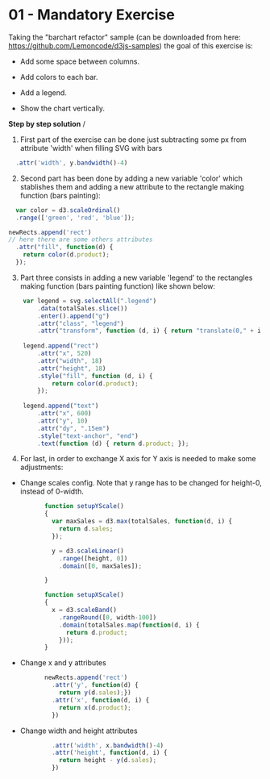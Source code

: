 # 01 - Mandatory Exercise

Taking the "barchart refactor" sample (can be downloaded from here: https://github.com/Lemoncode/d3js-samples) the goal of this exercise is:

-  Add some space between columns.

-  Add colors to each bar.

-  Add a legend.

-  Show the chart vertically.

**Step by step solution** /

1. First part of the exercise can be done just subtracting some px from attribute 'width' when filling SVG with bars

```javascript
  .attr('width', y.bandwidth()-4)
```

2. Second part has been done by adding a new variable 'color' which stablishes them and adding a new attribute to the rectangle making function (bars painting):

```javascript
  var color = d3.scaleOrdinal()
  .range(['green', 'red', 'blue']);

newRects.append('rect')
// here there are some others attributes
  .attr("fill", function(d) { 
    return color(d.product); 
  });
```

3. Part three consists in adding a new variable 'legend' to the rectangles making function (bars painting function) like shown below:

```javascript
    var legend = svg.selectAll(".legend")
        .data(totalSales.slice())
        .enter().append("g")
        .attr("class", "legend")
        .attr("transform", function (d, i) { return "translate(0," + i * 20 + ")"; });
    
    legend.append("rect")
        .attr("x", 520)
        .attr("width", 18)
        .attr("height", 18)
        .style("fill", function (d, i) {
            return color(d.product);
        });
    
    legend.append("text")
        .attr("x", 600)
        .attr("y", 10)
        .attr("dy", ".15em")
        .style("text-anchor", "end")
        .text(function (d) { return d.product; });
```

4. For last, in order to exchange X axis for Y axis is needed to make some adjustments:

  - Change scales config. Note that y range has to be changed for height-0, instead of 0-width.

```javascript
          function setupYScale()
          {
            var maxSales = d3.max(totalSales, function(d, i) {
              return d.sales;
            });

            y = d3.scaleLinear()
              .range([height, 0])
              .domain([0, maxSales]);

          }

          function setupXScale()
          {
            x = d3.scaleBand()
              .rangeRound([0, width-100])
              .domain(totalSales.map(function(d, i) {
                return d.product;
              }));
          }
```

  - Change x and y attributes

```javascript
          newRects.append('rect')
            .attr('y', function(d) {
              return y(d.sales);})
            .attr('x', function(d, i) {
              return x(d.product);
            })
```
    
  - Change width and height attributes
          
```javascript
            .attr('width', x.bandwidth()-4)
            .attr('height', function(d, i) {
              return height - y(d.sales);
            })
```
